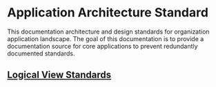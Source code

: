 # Application Architecture Standard

This documentation architecture and design standards for organization application landscape. The goal of this documentation is to provide a documentation source for core applications to prevent redundantly documented standards.

##  [Logical View Standards](./logical_view_standards.md) 